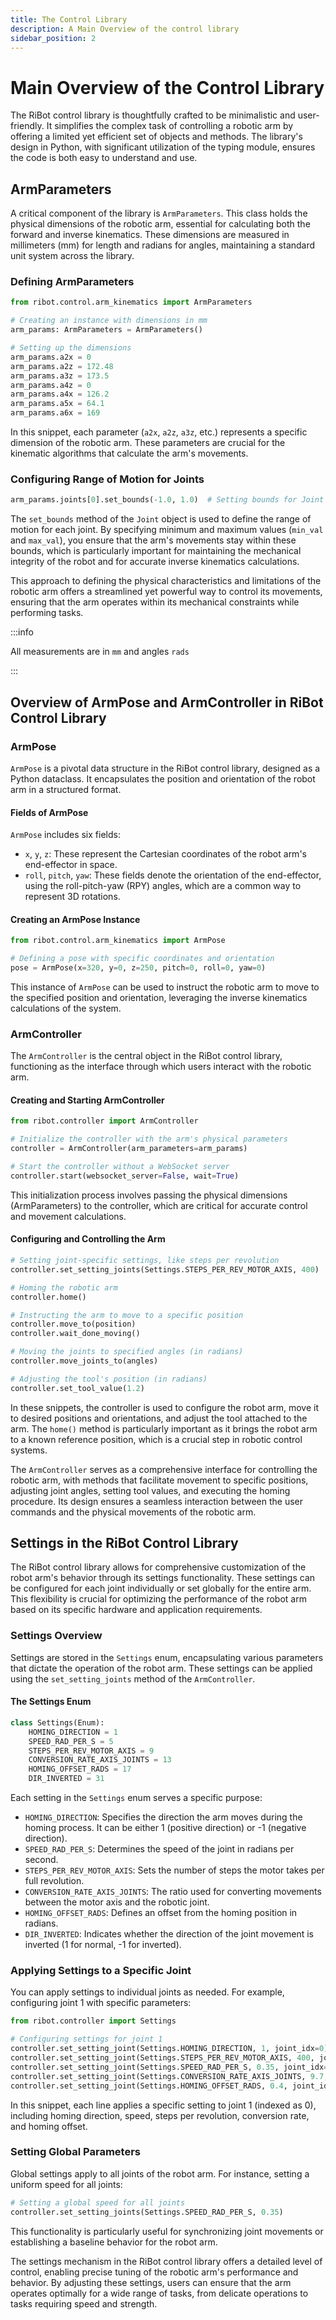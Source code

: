 ```yaml
---
title: The Control Library
description: A Main Overview of the control library
sidebar_position: 2
---
```


# Main Overview of the Control Library

The RiBot control library is thoughtfully crafted to be minimalistic and user-friendly. It simplifies the complex task of controlling a robotic arm by offering a limited yet efficient set of objects and methods. The library's design in Python, with significant utilization of the typing module, ensures the code is both easy to understand and use.

## ArmParameters

A critical component of the library is `ArmParameters`. This class holds the physical dimensions of the robotic arm, essential for calculating both the forward and inverse kinematics. These dimensions are measured in millimeters (mm) for length and radians for angles, maintaining a standard unit system across the library.

### Defining ArmParameters

```python
from ribot.control.arm_kinematics import ArmParameters

# Creating an instance with dimensions in mm
arm_params: ArmParameters = ArmParameters()

# Setting up the dimensions
arm_params.a2x = 0
arm_params.a2z = 172.48
arm_params.a3z = 173.5
arm_params.a4z = 0
arm_params.a4x = 126.2
arm_params.a5x = 64.1
arm_params.a6x = 169
```

In this snippet, each parameter (`a2x`, `a2z`, `a3z`, etc.) represents a specific dimension of the robotic arm. These parameters are crucial for the kinematic algorithms that calculate the arm's movements.

### Configuring Range of Motion for Joints

```python
arm_params.joints[0].set_bounds(-1.0, 1.0)  # Setting bounds for Joint 1
```

The `set_bounds` method of the `Joint` object is used to define the range of motion for each joint. By specifying minimum and maximum values (`min_val` and `max_val`), you ensure that the arm's movements stay within these bounds, which is particularly important for maintaining the mechanical integrity of the robot and for accurate inverse kinematics calculations.

This approach to defining the physical characteristics and limitations of the robotic arm offers a streamlined yet powerful way to control its movements, ensuring that the arm operates within its mechanical constraints while performing tasks.

:::info

All measurements are in `mm` and angles `rads`

:::

## Overview of ArmPose and ArmController in RiBot Control Library

### ArmPose

`ArmPose` is a pivotal data structure in the RiBot control library, designed as a Python dataclass. It encapsulates the position and orientation of the robot arm in a structured format.

#### Fields of ArmPose

`ArmPose` includes six fields:

-   `x`, `y`, `z`: These represent the Cartesian coordinates of the robot arm's end-effector in space.
-   `roll`, `pitch`, `yaw`: These fields denote the orientation of the end-effector, using the roll-pitch-yaw (RPY) angles, which are a common way to represent 3D rotations.

#### Creating an ArmPose Instance

```python
from ribot.control.arm_kinematics import ArmPose

# Defining a pose with specific coordinates and orientation
pose = ArmPose(x=320, y=0, z=250, pitch=0, roll=0, yaw=0)
```

This instance of `ArmPose` can be used to instruct the robotic arm to move to the specified position and orientation, leveraging the inverse kinematics calculations of the system.

### ArmController

The `ArmController` is the central object in the RiBot control library, functioning as the interface through which users interact with the robotic arm.

#### Creating and Starting ArmController

```python
from ribot.controller import ArmController

# Initialize the controller with the arm's physical parameters
controller = ArmController(arm_parameters=arm_params)

# Start the controller without a WebSocket server
controller.start(websocket_server=False, wait=True)
```

This initialization process involves passing the physical dimensions (ArmParameters) to the controller, which are critical for accurate control and movement calculations.

#### Configuring and Controlling the Arm

```python
# Setting joint-specific settings, like steps per revolution
controller.set_setting_joints(Settings.STEPS_PER_REV_MOTOR_AXIS, 400)

# Homing the robotic arm
controller.home()

# Instructing the arm to move to a specific position
controller.move_to(position)
controller.wait_done_moving()

# Moving the joints to specified angles (in radians)
controller.move_joints_to(angles)

# Adjusting the tool's position (in radians)
controller.set_tool_value(1.2)
```

In these snippets, the controller is used to configure the robot arm, move it to desired positions and orientations, and adjust the tool attached to the arm. The `home()` method is particularly important as it brings the robot arm to a known reference position, which is a crucial step in robotic control systems.

The `ArmController` serves as a comprehensive interface for controlling the robotic arm, with methods that facilitate movement to specific positions, adjusting joint angles, setting tool values, and executing the homing procedure. Its design ensures a seamless interaction between the user commands and the physical movements of the robotic arm.

## Settings in the RiBot Control Library

The RiBot control library allows for comprehensive customization of the robot arm's behavior through its settings functionality. These settings can be configured for each joint individually or set globally for the entire arm. This flexibility is crucial for optimizing the performance of the robot arm based on its specific hardware and application requirements.

### Settings Overview

Settings are stored in the `Settings` enum, encapsulating various parameters that dictate the operation of the robot arm. These settings can be applied using the `set_setting_joints` method of the `ArmController`.

#### The Settings Enum

```python
class Settings(Enum):
    HOMING_DIRECTION = 1
    SPEED_RAD_PER_S = 5
    STEPS_PER_REV_MOTOR_AXIS = 9
    CONVERSION_RATE_AXIS_JOINTS = 13
    HOMING_OFFSET_RADS = 17
    DIR_INVERTED = 31
```

Each setting in the `Settings` enum serves a specific purpose:

-   `HOMING_DIRECTION`: Specifies the direction the arm moves during the homing process. It can be either 1 (positive direction) or -1 (negative direction).
-   `SPEED_RAD_PER_S`: Determines the speed of the joint in radians per second.
-   `STEPS_PER_REV_MOTOR_AXIS`: Sets the number of steps the motor takes per full revolution.
-   `CONVERSION_RATE_AXIS_JOINTS`: The ratio used for converting movements between the motor axis and the robotic joint.
-   `HOMING_OFFSET_RADS`: Defines an offset from the homing position in radians.
-   `DIR_INVERTED`: Indicates whether the direction of the joint movement is inverted (1 for normal, -1 for inverted).

### Applying Settings to a Specific Joint

You can apply settings to individual joints as needed. For example, configuring joint 1 with specific parameters:

```python
from ribot.controller import Settings

# Configuring settings for joint 1
controller.set_setting_joint(Settings.HOMING_DIRECTION, 1, joint_idx=0)
controller.set_setting_joint(Settings.STEPS_PER_REV_MOTOR_AXIS, 400, joint_idx=0)
controller.set_setting_joint(Settings.SPEED_RAD_PER_S, 0.35, joint_idx=0)
controller.set_setting_joint(Settings.CONVERSION_RATE_AXIS_JOINTS, 9.7, joint_idx=0)
controller.set_setting_joint(Settings.HOMING_OFFSET_RADS, 0.4, joint_idx=0)
```

In this snippet, each line applies a specific setting to joint 1 (indexed as 0), including homing direction, speed, steps per revolution, conversion rate, and homing offset.

### Setting Global Parameters

Global settings apply to all joints of the robot arm. For instance, setting a uniform speed for all joints:

```python
# Setting a global speed for all joints
controller.set_setting_joints(Settings.SPEED_RAD_PER_S, 0.35)
```

This functionality is particularly useful for synchronizing joint movements or establishing a baseline behavior for the robot arm.

The settings mechanism in the RiBot control library offers a detailed level of control, enabling precise tuning of the robotic arm's performance and behavior. By adjusting these settings, users can ensure that the arm operates optimally for a wide range of tasks, from delicate operations to tasks requiring speed and strength.
